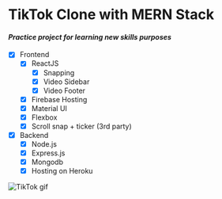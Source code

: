 # TikTok Clone with MERN Stack
#### _Practice project for learning new skills purposes_

- [x] Frontend
    - [x] ReactJS
        - [x] Snapping
        - [x] Video Sidebar
        - [x] Video Footer
    - [x] Firebase Hosting
    - [x] Material UI
    - [x] Flexbox
    - [x] Scroll snap + ticker (3rd party)

- [x] Backend
    - [x] Node.js
    - [x] Express.js
    - [x] Mongodb
    - [x] Hosting on Heroku

![TikTok gif](https://i.giphy.com/media/jS2pgTIhhTuAqneaF0/giphy.webp)
